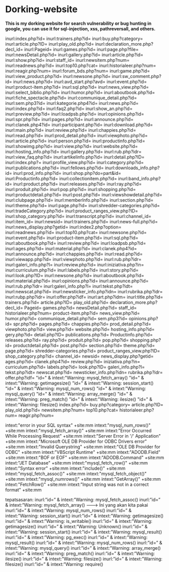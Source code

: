 # Dorking-website
**This is my dorking website for search vulnerability or bug hunting in google, you can use it for sql-injection, xss, pathreversall, and others.**

inurl:index.php?id=
inurl:trainers.php?id=
inurl:buy.php?category=
inurl:article.php?ID=
inurl:play_old.php?id=
inurl:declaration_more.php?decl_id=
inurl:Pageid=
inurl:games.php?id=
inurl:page.php?file=
inurl:newsDetail.php?id=
inurl:gallery.php?id=
inurl:article.php?id=
inurl:show.php?id=
inurl:staff_id=
inurl:newsitem.php?num=
inurl:readnews.php?id=
inurl:top10.php?cat=
inurl:historialeer.php?num=
inurl:reagir.php?num=
inurl:forum_bds.php?num=
inurl:game.php?id=
inurl:view_product.php?id=
inurl:newsone.php?id=
inurl:sw_comment.php?id=
inurl:news.php?id=
inurl:avd_start.php?avd=
inurl:event.php?id=
inurl:product-item.php?id=
inurl:sql.php?id=
inurl:news_view.php?id=
inurl:select_biblio.php?id=
inurl:humor.php?id=
inurl:aboutbook.php?id=
inurl:fiche_spectacle.php?id=
inurl:communique_detail.php?id=
inurl:sem.php3?id=
inurl:kategorie.php4?id=
inurl:news.php?id=
inurl:index.php?id=
inurl:faq2.php?id=
inurl:show_an.php?id=
inurl:preview.php?id=
inurl:loadpsb.php?id=
inurl:opinions.php?id=
inurl:spr.php?id=
inurl:pages.php?id=
inurl:announce.php?id=
inurl:clanek.php4?id=
inurl:participant.php?id=
inurl:download.php?id=
inurl:main.php?id=
inurl:review.php?id=
inurl:chappies.php?id=
inurl:read.php?id=
inurl:prod_detail.php?id=
inurl:viewphoto.php?id=
inurl:article.php?id=
inurl:person.php?id=
inurl:productinfo.php?id=
inurl:showimg.php?id=
inurl:view.php?id=
inurl:website.php?id=
inurl:hosting_info.php?id=
inurl:gallery.php?id=
inurl:rub.php?idr=
inurl:view_faq.php?id=
inurl:artikelinfo.php?id=
inurl:detail.php?ID=
inurl:index.php?=
inurl:profile_view.php?id=
inurl:category.php?id=
inurl:publications.php?id=
inurl:fellows.php?id=
inurl:downloads_info.php?id=
inurl:prod_info.php?id=
inurl:shop.php?do=part&id=
inurl:Productinfo.php?id=
inurl:collectionitem.php?id=
inurl:band_info.php?id=
inurl:product.php?id=
inurl:releases.php?id=
inurl:ray.php?id=
inurl:produit.php?id=
inurl:pop.php?id=
inurl:shopping.php?id=
inurl:productdetail.php?id=
inurl:post.php?id=
inurl:viewshowdetail.php?id=
inurl:clubpage.php?id=
inurl:memberInfo.php?id=
inurl:section.php?id=
inurl:theme.php?id=
inurl:page.php?id=
inurl:shredder-categories.php?id=
inurl:tradeCategory.php?id=
inurl:product_ranges_view.php?ID=
inurl:shop_category.php?id=
inurl:transcript.php?id=
inurl:channel_id=
inurl:item_id=
inurl:newsid=
inurl:trainers.php?id=
inurl:news-full.php?id=
inurl:news_display.php?getid=
inurl:index2.php?option=
inurl:readnews.php?id=
inurl:top10.php?cat=
inurl:newsone.php?id=
inurl:event.php?id=
inurl:product-item.php?id=
inurl:sql.php?id=
inurl:aboutbook.php?id=
inurl:review.php?id=
inurl:loadpsb.php?id=
inurl:ages.php?id=
inurl:material.php?id=
inurl:clanek.php4?id=
inurl:announce.php?id=
inurl:chappies.php?id=
inurl:read.php?id=
inurl:viewapp.php?id=
inurl:viewphoto.php?id=
inurl:rub.php?idr=
inurl:galeri_info.php?l=
inurl:review.php?id=
inurl:iniziativa.php?in=
inurl:curriculum.php?id=
inurl:labels.php?id=
inurl:story.php?id=
inurl:look.php?ID=
inurl:newsone.php?id=
inurl:aboutbook.php?id=
inurl:material.php?id=
inurl:opinions.php?id=
inurl:announce.php?id=
inurl:rub.php?idr=
inurl:galeri_info.php?l=
inurl:tekst.php?idt=
inurl:newscat.php?id=
inurl:newsticker_info.php?idn=
inurl:rubrika.php?idr=
inurl:rubp.php?idr=
inurl:offer.php?idf=
inurl:art.php?idm=
inurl:title.php?id=
trainers.php?id=
article.php?ID=
play_old.php?id=
declaration_more.php?decl_id=
Pageid=
games.php?id=
newsDetail.php?id=
staff_id=
historialeer.php?num=
product-item.php?id=
news_view.php?id=
humor.php?id=
communique_detail.php?id=
sem.php3?id=
opinions.php?id=
spr.php?id=
pages.php?id=
chappies.php?id=
prod_detail.php?id=
viewphoto.php?id=
view.php?id=
website.php?id=
hosting_info.php?id=
gery.php?id=
detail.php?ID=
publications.php?id=
Productinfo.php?id=
releases.php?id=
ray.php?id=
produit.php?id=
pop.php?id=
shopping.php?id=
productdetail.php?id=
post.php?id=
section.php?id=
theme.php?id=
page.php?id=
shredder-categories.php?id=
product_ranges_view.php?ID=
shop_category.php?id=
channel_id=
newsid=
news_display.php?getid=
ages.php?id=
clanek.php4?id=
review.php?id=
iniziativa.php?in=
curriculum.php?id=
labels.php?id=
look.php?ID=
galeri_info.php?l=
tekst.php?idt=
newscat.php?id=
newsticker_info.php?idn=
rubrika.php?idr=
offer.php?idf=
"id=" & intext:"Warning: mysql_fetch_array()
"id=" & intext:"Warning: getimagesize()
"id=" & intext:"Warning: session_start()
"id=" & intext:"Warning: mysql_num_rows()
"id=" & intext:"Warning: mysql_query()
"id=" & intext:"Warning: array_merge()
"id=" & intext:"Warning: preg_match()
"id=" & intext:"Warning: ilesize()
"id=" & intext:"Warning: filesize()
index.php?id=
buy.php?category=
article.php?ID=
play_old.php?id=
newsitem.php?num=
top10.php?cat=
historialeer.php?num=
reagir.php?num=

intext:"error in your SQL syntax" +site:mm
intext:"mysql_num_rows()" +site:mm
intext:"mysql_fetch_array()" +site:mm
intext:"Error Occurred While Processing Request" +site:mm
intext:"Server Error in '/' Application" +site:mm
intext:"Microsoft OLE DB Provider for ODBC Drivers error" +site:mm
intext:"Invalid Querystring" +site:mm
intext:"OLE DB Provider for ODBC" +site:mm
intext:"VBScript Runtime" +site:mm
intext:"ADODB.Field" +site:mm
intext:"BOF or EOF" +site:mm
intext:"ADODB.Command" +site:mm
intext:"JET Database" +site:mm
intext:"mysql_fetch_row()" +site:mm
intext:"Syntax error" +site:mm
intext:"include()" +site:mm
intext:"mysql_fetch_assoc()" +site:mm
intext:"mysql_fetch_object()" +site:mm
intext:"mysql_numrows()" +site:mm
intext:"GetArray()" +site:mm
intext:"FetchRow()" +site:mm
intext:"Input string was not in a correct format" +site:mm



tepatsasaran:
inurl:”id=” & intext:”Warning: mysql_fetch_assoc()
inurl:”id=” & intext:”Warning: mysql_fetch_array()  ———> Ini yang akan kita pakai
inurl:”id=” & intext:”Warning: mysql_num_rows()
inurl:”id=” & intext:”Warning: session_start()
inurl:”id=” & intext:”Warning: getimagesize()
inurl:”id=” & intext:”Warning: is_writable()
inurl:”id=” & intext:”Warning: getimagesize()
inurl:”id=” & intext:”Warning: Unknown()
inurl:”id=” & intext:”Warning: session_start()
inurl:”id=” & intext:”Warning: mysql_result()
inurl:”id=” & intext:”Warning: pg_exec()
inurl:”id=” & intext:”Warning: mysql_result()
inurl:”id=” & intext:”Warning: mysql_num_rows()
inurl:”id=” & intext:”Warning: mysql_query()
inurl:”id=” & intext:”Warning: array_merge()
inurl:”id=” & intext:”Warning: preg_match()
inurl:”id=” & intext:”Warning: ilesize()
inurl:”id=” & intext:”Warning: filesize()
inurl:”id=” & intext:”Warning: filesize()
inurl:”id=” & intext:”Warning: require()
